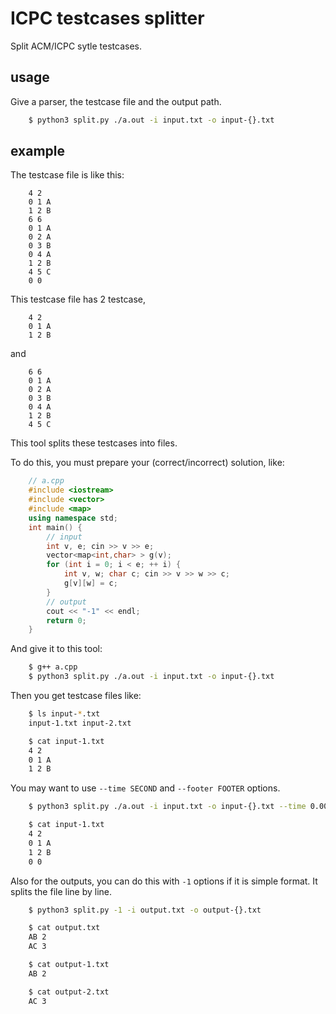 # ICPC testcases splitter

Split ACM/ICPC sytle testcases.

## usage

Give a parser, the testcase file and the output path.

``` sh
    $ python3 split.py ./a.out -i input.txt -o input-{}.txt
```

## example

The testcase file is like this:

```
    4 2
    0 1 A
    1 2 B
    6 6
    0 1 A
    0 2 A
    0 3 B
    0 4 A
    1 2 B
    4 5 C
    0 0
```

This testcase file has 2 testcase,

```
    4 2
    0 1 A
    1 2 B
```

and

```
    6 6
    0 1 A
    0 2 A
    0 3 B
    0 4 A
    1 2 B
    4 5 C
```

This tool splits these testcases into files.

To do this, you must prepare your (correct/incorrect) solution, like:

``` c++
    // a.cpp
    #include <iostream>
    #include <vector>
    #include <map>
    using namespace std;
    int main() {
        // input
        int v, e; cin >> v >> e;
        vector<map<int,char> > g(v);
        for (int i = 0; i < e; ++ i) {
            int v, w; char c; cin >> v >> w >> c;
            g[v][w] = c;
        }
        // output
        cout << "-1" << endl;
        return 0;
    }
```

And give it to this tool:

``` sh
    $ g++ a.cpp
    $ python3 split.py ./a.out -i input.txt -o input-{}.txt
```

Then you get testcase files like:

``` sh
    $ ls input-*.txt
    input-1.txt input-2.txt

    $ cat input-1.txt
    4 2
    0 1 A
    1 2 B
```

You may want to use `--time SECOND` and `--footer FOOTER` options.

``` sh
    $ python3 split.py ./a.out -i input.txt -o input-{}.txt --time 0.001 --footer '0 0'

    $ cat input-1.txt
    4 2
    0 1 A
    1 2 B
    0 0
```

Also for the outputs, you can do this with `-1` options if it is simple format. It splits the file line by line.

``` sh
    $ python3 split.py -1 -i output.txt -o output-{}.txt

    $ cat output.txt
    AB 2
    AC 3

    $ cat output-1.txt
    AB 2

    $ cat output-2.txt
    AC 3
```
